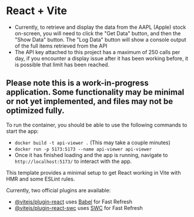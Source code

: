# React + Vite

- Currently, to retrieve and display the data from the AAPL (Apple) stock on-screen, you will need to click the "Get Data" button, and then the "Show Data" button. The "Log Data" button will show a console output of the full items retrieved from the API
- The API key attached to this project has a maximum of 250 calls per day, if you encounter a display issue after it has been working before, it is possible that limit has been reached.

## Please note this is a work-in-progress application. Some functionality may be minimal or not yet implemented, and files may not be optimized fully.

To run the container, you should be able to use the following commands to start the app: <br />
- `docker build -t api-viewer .` (This may take a couple minutes) <br />
- `docker run -p 5173:5173 --name api-viewer api-viewer` <br />
- Once it has finished loading and the app is running, navigate to `http://localhost:5173/` to interact with the app.

This template provides a minimal setup to get React working in Vite with HMR and some ESLint rules.

Currently, two official plugins are available:

- [@vitejs/plugin-react](https://github.com/vitejs/vite-plugin-react/blob/main/packages/plugin-react/README.md) uses [Babel](https://babeljs.io/) for Fast Refresh
- [@vitejs/plugin-react-swc](https://github.com/vitejs/vite-plugin-react-swc) uses [SWC](https://swc.rs/) for Fast Refresh
